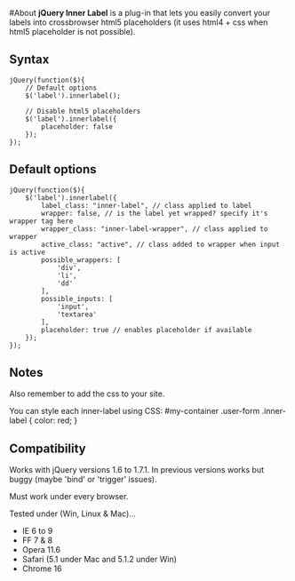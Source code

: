 #About
**jQuery Inner Label** is a plug-in that lets you easily convert your labels into crossbrowser html5 placeholders (it uses html4 + css when html5 placeholder is not possible).

## Syntax
    jQuery(function($){
		// Default options
		$('label').innerlabel();
		
		// Disable html5 placeholders
		$('label').innerlabel({
			placeholder: false
		});
	});

## Default options
	jQuery(function($){
		$('label').innerlabel({
			label_class: "inner-label", // class applied to label
			wrapper: false, // is the label yet wrapped? specify it's wrapper tag here
			wrapper_class: "inner-label-wrapper", // class applied to wrapper
			active_class: "active", // class added to wrapper when input is active
			possible_wrappers: [
				'div',
				'li',
				'dd'
			],
			possible_inputs: [
				'input',
				'textarea'
			],
			placeholder: true // enables placeholder if available
		});
	});

## Notes
Also remember to add the css to your site.

You can style each inner-label using CSS:
	#my-container .user-form .inner-label {
		color: red;
	}

## Compatibility

Works with jQuery versions 1.6 to 1.7.1. In previous versions works but buggy (maybe 'bind' or 'trigger' issues).

Must work under every browser. 

Tested under (Win, Linux & Mac)...
 - IE 6 to 9
 - FF 7 & 8
 - Opera 11.6
 - Safari (5.1 under Mac and 5.1.2 under Win)
 - Chrome 16